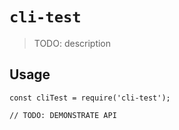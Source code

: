 # `cli-test`

> TODO: description

## Usage

```
const cliTest = require('cli-test');

// TODO: DEMONSTRATE API
```
